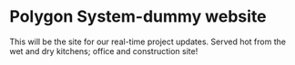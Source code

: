 # Polygon System-dummy website
This will be the site for our real-time project updates.
Served hot from the wet and dry kitchens; office and construction site!
